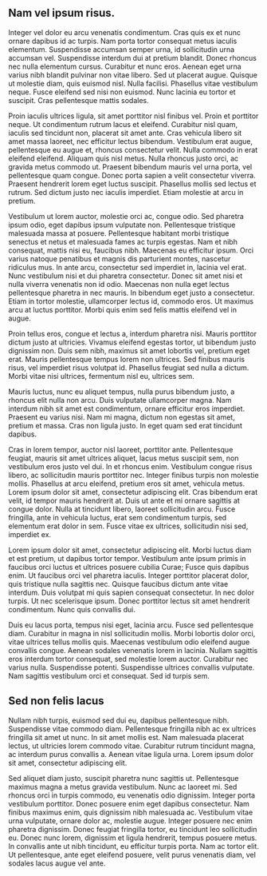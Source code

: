 ## Nam vel ipsum risus. 
Integer vel dolor eu arcu venenatis condimentum. Cras quis ex et nunc ornare dapibus id ac turpis. Nam porta tortor consequat metus iaculis elementum. Suspendisse accumsan semper urna, id sollicitudin urna accumsan vel. Suspendisse interdum dui at pretium blandit. Donec rhoncus nec nulla elementum cursus. Curabitur et nunc eros. Aenean eget urna varius nibh blandit pulvinar non vitae libero. Sed ut placerat augue. Quisque ut molestie diam, quis euismod nisl. Nulla facilisi. Phasellus vitae vestibulum neque. Fusce eleifend sed nisi non euismod. Nunc lacinia eu tortor et suscipit. Cras pellentesque mattis sodales.

Proin iaculis ultrices ligula, sit amet porttitor nisl finibus vel. Proin et porttitor neque. Ut condimentum rutrum lacus et eleifend. Curabitur nisl quam, iaculis sed tincidunt non, placerat sit amet ante. Cras vehicula libero sit amet massa laoreet, nec efficitur lectus bibendum. Vestibulum erat augue, pellentesque eu augue et, rhoncus consectetur velit. Nulla commodo in erat eleifend eleifend. Aliquam quis nisl metus. Nulla rhoncus justo orci, ac gravida metus commodo ut. Praesent bibendum mauris vel urna porta, vel pellentesque quam congue. Donec porta sapien a velit consectetur viverra. Praesent hendrerit lorem eget luctus suscipit. Phasellus mollis sed lectus et rutrum. Sed dictum justo nec iaculis imperdiet. Etiam molestie at arcu in pretium.

Vestibulum ut lorem auctor, molestie orci ac, congue odio. Sed pharetra ipsum odio, eget dapibus ipsum vulputate non. Pellentesque tristique malesuada massa at posuere. Pellentesque habitant morbi tristique senectus et netus et malesuada fames ac turpis egestas. Nam et nibh consequat, mattis nisi eu, faucibus nibh. Maecenas eu efficitur ipsum. Orci varius natoque penatibus et magnis dis parturient montes, nascetur ridiculus mus. In ante arcu, consectetur sed imperdiet in, lacinia vel erat. Nunc vestibulum nisi et dui pharetra consectetur. Donec sit amet nisi et nulla viverra venenatis non id odio. Maecenas non nulla eget lectus pellentesque pharetra in nec mauris. In bibendum eget justo a consectetur. Etiam in tortor molestie, ullamcorper lectus id, commodo eros. Ut maximus arcu at luctus porttitor. Morbi quis enim sed felis mattis eleifend vel in augue.

Proin tellus eros, congue et lectus a, interdum pharetra nisi. Mauris porttitor dictum justo at ultricies. Vivamus eleifend egestas tortor, ut bibendum justo dignissim non. Duis sem nibh, maximus sit amet lobortis vel, pretium eget erat. Mauris pellentesque tempus lorem non ultrices. Sed finibus mauris risus, vel imperdiet risus volutpat id. Phasellus feugiat sed nulla a dictum. Morbi vitae nisi ultrices, fermentum nisl eu, ultrices sem.

Mauris luctus, nunc eu aliquet tempus, nulla purus bibendum justo, a rhoncus elit nulla non arcu. Duis vulputate ullamcorper magna. Nam interdum nibh sit amet est condimentum, ornare efficitur eros imperdiet. Praesent eu varius nisi. Nam mi magna, dictum non egestas sit amet, pretium et massa. Cras non ligula justo. In eget quam sed erat tincidunt dapibus.

Cras in lorem tempor, auctor nisl laoreet, porttitor ante. Pellentesque feugiat, mauris sit amet ultrices aliquet, lacus metus suscipit sem, non vestibulum eros justo vel dui. In et rhoncus enim. Vestibulum congue risus libero, ac sollicitudin mauris porttitor nec. Integer finibus turpis non molestie mollis. Phasellus at arcu eleifend, pretium eros sit amet, vehicula metus. Lorem ipsum dolor sit amet, consectetur adipiscing elit. Cras bibendum erat velit, id tempor mauris hendrerit at. Duis ut ante et mi ornare sagittis at congue dolor. Nulla at tincidunt libero, laoreet sollicitudin arcu. Fusce fringilla, ante in vehicula luctus, erat sem condimentum turpis, sed elementum erat dolor in sem. Fusce vitae ex ultrices, sollicitudin nisi sed, imperdiet ex.

Lorem ipsum dolor sit amet, consectetur adipiscing elit. Morbi luctus diam et est pretium, ut dapibus tortor tempor. Vestibulum ante ipsum primis in faucibus orci luctus et ultrices posuere cubilia Curae; Fusce quis dapibus enim. Ut faucibus orci vel pharetra iaculis. Integer porttitor placerat dolor, quis tristique nulla sagittis nec. Quisque faucibus dictum ante vitae interdum. Duis volutpat mi quis sapien consequat consectetur. In nec dolor turpis. Ut nec scelerisque ipsum. Donec porttitor lectus sit amet hendrerit condimentum. Nunc quis convallis dui.

Duis eu lacus porta, tempus nisi eget, lacinia arcu. Fusce sed pellentesque diam. Curabitur in magna in nisl sollicitudin mollis. Morbi lobortis dolor orci, vitae ultrices tellus mollis quis. Maecenas vestibulum odio eleifend augue convallis congue. Aenean sodales venenatis lorem in lacinia. Nullam sagittis eros interdum tortor consequat, sed molestie lorem auctor. Curabitur nec varius nulla. Suspendisse potenti. Suspendisse ultrices convallis vulputate. Nam sagittis vestibulum orci et consequat. Sed id turpis sem.

## Sed non felis lacus
Nullam nibh turpis, euismod sed dui eu, dapibus pellentesque nibh. Suspendisse vitae commodo diam. Pellentesque fringilla nibh ac ex ultrices fringilla sit amet ut nunc. In sit amet mollis est. Nam malesuada placerat lectus, ut ultricies lorem commodo vitae. Curabitur rutrum tincidunt magna, ac interdum purus convallis a. Aenean vitae ligula urna. Lorem ipsum dolor sit amet, consectetur adipiscing elit.

Sed aliquet diam justo, suscipit pharetra nunc sagittis ut. Pellentesque maximus magna a metus gravida vestibulum. Nunc ac laoreet mi. Sed rhoncus orci in turpis commodo, eu venenatis odio dignissim. Integer porta vestibulum porttitor. Donec posuere enim eget dapibus consectetur. Nam finibus maximus enim, quis dignissim nibh malesuada ac. Vestibulum vitae urna vulputate, ornare dolor ac, molestie augue. Integer posuere nec enim pharetra dignissim. Donec feugiat fringilla tortor, eu tincidunt leo sollicitudin eu. Donec nunc lorem, dignissim et ligula hendrerit, tempus posuere metus. In convallis ante ut nibh tincidunt, eu efficitur turpis porta. Nam ac tortor elit. Ut pellentesque, ante eget eleifend posuere, velit purus venenatis diam, vel sodales lacus augue vel ante.